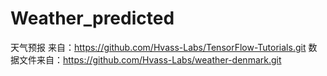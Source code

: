 # Weather_predicted

天气预报
来自：https://github.com/Hvass-Labs/TensorFlow-Tutorials.git
数据文件来自：https://github.com/Hvass-Labs/weather-denmark.git
